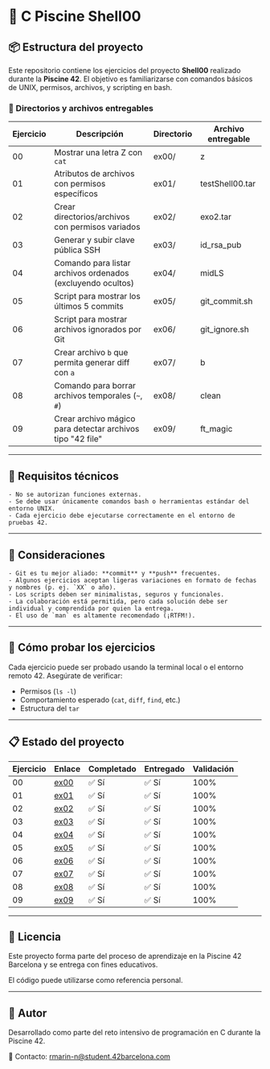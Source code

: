 # 🐚 C Piscine Shell00

## 📦 Estructura del proyecto

Este repositorio contiene los ejercicios del proyecto **Shell00** realizado durante la **Piscine 42**. El objetivo es familiarizarse con comandos básicos de UNIX, permisos, archivos, y scripting en bash.

### 📁 Directorios y archivos entregables

| Ejercicio | Descripción | Directorio | Archivo entregable |
|-----------|-------------|------------|---------------------|
| 00 | Mostrar una letra Z con `cat` | ex00/ | z |
| 01 | Atributos de archivos con permisos específicos | ex01/ | testShell00.tar |
| 02 | Crear directorios/archivos con permisos variados | ex02/ | exo2.tar |
| 03 | Generar y subir clave pública SSH | ex03/ | id_rsa_pub |
| 04 | Comando para listar archivos ordenados (excluyendo ocultos) | ex04/ | midLS |
| 05 | Script para mostrar los últimos 5 commits | ex05/ | git_commit.sh |
| 06 | Script para mostrar archivos ignorados por Git | ex06/ | git_ignore.sh |
| 07 | Crear archivo `b` que permita generar diff con `a` | ex07/ | b |
| 08 | Comando para borrar archivos temporales (`~`, `#`) | ex08/ | clean |
| 09 | Crear archivo mágico para detectar archivos tipo "42 file" | ex09/ | ft_magic |

---

## 🔧 Requisitos técnicos

    - No se autorizan funciones externas.
    - Se debe usar únicamente comandos bash o herramientas estándar del entorno UNIX.
    - Cada ejercicio debe ejecutarse correctamente en el entorno de pruebas 42.

---

## 🧠 Consideraciones

    - Git es tu mejor aliado: **commit** y **push** frecuentes.
    - Algunos ejercicios aceptan ligeras variaciones en formato de fechas y nombres (p. ej. `XX` o año).
    - Los scripts deben ser minimalistas, seguros y funcionales.
    - La colaboración está permitida, pero cada solución debe ser individual y comprendida por quien la entrega.
    - El uso de `man` es altamente recomendado (¡RTFM!).

---

## 🚀 Cómo probar los ejercicios

Cada ejercicio puede ser probado usando la terminal local o el entorno remoto 42. Asegúrate de verificar:

- Permisos (`ls -l`)
- Comportamiento esperado (`cat`, `diff`, `find`, etc.)
- Estructura del `tar`

---
## 📋 Estado del proyecto

| Ejercicio | Enlace                                                                                       | Completado | Entregado | Validación |
|-----------|----------------------------------------------------------------------------------------------|------------|-----------|------------|
| 00        | [ex00](https://github.com/Itzskade/Piscina42/tree/main/Shell00/ex00)                         | ✅ Sí      | ✅ Sí     | 100%       |
| 01        | [ex01](https://github.com/Itzskade/Piscina42/tree/main/Shell00/ex01)                         | ✅ Sí      | ✅ Sí     | 100%       |
| 02        | [ex02](https://github.com/Itzskade/Piscina42/tree/main/Shell00/ex02)                         | ✅ Sí      | ✅ Sí     | 100%       |
| 03        | [ex03](https://github.com/Itzskade/Piscina42/tree/main/Shell00/ex03)                         | ✅ Sí      | ✅ Sí     | 100%       |
| 04        | [ex04](https://github.com/Itzskade/Piscina42/tree/main/Shell00/ex04)                         | ✅ Sí      | ✅ Sí     | 100%       |
| 05        | [ex05](https://github.com/Itzskade/Piscina42/tree/main/Shell00/ex05)                         | ✅ Sí      | ✅ Sí     | 100%       |
| 06        | [ex06](https://github.com/Itzskade/Piscina42/tree/main/Shell00/ex06)                         | ✅ Sí      | ✅ Sí     | 100%       |
| 07        | [ex07](https://github.com/Itzskade/Piscina42/tree/main/Shell00/ex07)                         | ✅ Sí      | ✅ Sí     | 100%       |
| 08        | [ex08](https://github.com/Itzskade/Piscina42/tree/main/Shell00/ex08)                         | ✅ Sí      | ✅ Sí     | 100%       |
| 09        | [ex09](https://github.com/Itzskade/Piscina42/tree/main/Shell00/ex09)                         | ✅ Sí      | ✅ Sí     | 100%       |

---

## 📜 Licencia

Este proyecto forma parte del proceso de aprendizaje en la Piscine 42 Barcelona y se entrega con fines educativos.

El código puede utilizarse como referencia personal.

---

## 🙋 Autor

Desarrollado como parte del reto intensivo de programación en C durante la Piscine 42.

📧 Contacto: rmarin-n@student.42barcelona.com
